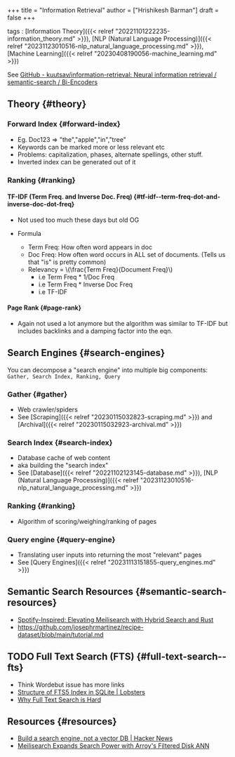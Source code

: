 +++
title = "Information Retrieval"
author = ["Hrishikesh Barman"]
draft = false
+++

tags
: [Information Theory]({{< relref "20221101222235-information_theory.md" >}}), [NLP (Natural Language Processing)]({{< relref "20231123010516-nlp_natural_language_processing.md" >}}), [Machine Learning]({{< relref "20230408190056-machine_learning.md" >}})


See [GitHub - kuutsav/information-retrieval: Neural information retrieval / semantic-search / Bi-Encoders](https://github.com/kuutsav/information-retrieval)


## Theory {#theory}


### Forward Index {#forward-index}

-   Eg. Doc123 =&gt; "the","apple","in","tree"
-   Keywords can be marked more or less relevant etc
-   Problems: capitalization, phases, alternate spellings, other stuff.
-   Inverted index can be generated out of it


### Ranking {#ranking}


#### TF-IDF (Term Freq. and Inverse Doc. Freq) {#tf-idf--term-freq-dot-and-inverse-doc-dot-freq}

-   Not used too much these days but old OG

<!--list-separator-->

-  Formula

    -   Term Freq: How often word appears in doc
    -   Doc Freq: How often word occurs in ALL set of documents. (Tells us that "is" is pretty common)
    -   Relevancy =  \\(\frac{Term Freq}{Document Freq}\\)
        -   i.e Term Freq \* 1/Doc Freq
        -   i.e Term Freq \* Inverse Doc Freq
        -   i.e TF-IDF


#### Page Rank {#page-rank}

-   Again not used a lot anymore but the algorithm was similar to TF-IDF but includes backlinks and a damping factor into the eqn.


## Search Engines {#search-engines}

You can decompose a "search engine" into multiple big components: `Gather, Search Index, Ranking, Query`


### Gather {#gather}

-   Web crawler/spiders
-   See [Scraping]({{< relref "20230115032823-scraping.md" >}}) and [Archival]({{< relref "20230115032923-archival.md" >}})


### Search Index {#search-index}

-   Database cache of web content
-   aka building the "search index"
-   See [Database]({{< relref "20221102123145-database.md" >}}), [NLP (Natural Language Processing)]({{< relref "20231123010516-nlp_natural_language_processing.md" >}})


### Ranking {#ranking}

-   Algorithm of scoring/weighing/ranking of pages


### Query engine {#query-engine}

-   Translating user inputs into returning the most "relevant" pages
-   See [Query Engines]({{< relref "20231113151855-query_engines.md" >}})


## Semantic Search Resources {#semantic-search-resources}

-   [Spotify-Inspired: Elevating Meilisearch with Hybrid Search and Rust](https://blog.kerollmops.com/spotify-inspired-elevating-meilisearch-with-hybrid-search-and-rust)
-   <https://github.com/josephrmartinez/recipe-dataset/blob/main/tutorial.md>


## <span class="org-todo todo TODO">TODO</span> Full Text Search (FTS) {#full-text-search--fts}

-   Think Wordebut issue has more links
-   [Structure of FTS5 Index in SQLite | Lobsters](https://lobste.rs/s/b3d1ba/structure_fts5_index_sqlite)
-   [Why Full Text Search is Hard](https://transactional.blog/blog/2023-why-full-text-search-is-hard)


## Resources {#resources}

-   [Build a search engine, not a vector DB | Hacker News](https://news.ycombinator.com/item?id=38703943)
-   [Meilisearch Expands Search Power with Arroy's Filtered Disk ANN](https://blog.kerollmops.com/meilisearch-expands-search-power-with-arroy-s-filtered-disk-ann)
